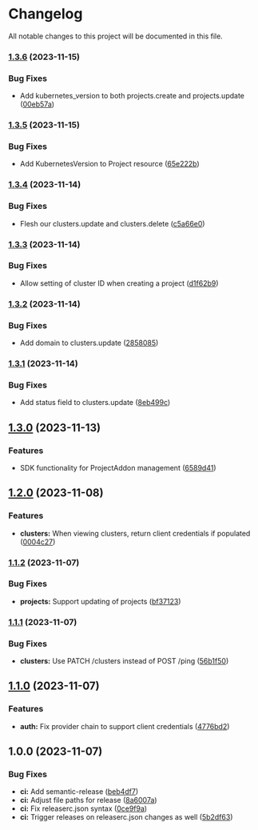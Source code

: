 # Changelog

All notable changes to this project will be documented in this file.

### [1.3.6](https://github.com/launchboxio/launchbox-go-sdk/compare/v1.3.5...v1.3.6) (2023-11-15)


### Bug Fixes

* Add kubernetes_version to both projects.create and projects.update ([00eb57a](https://github.com/launchboxio/launchbox-go-sdk/commit/00eb57ad19511fe85a83402108a16734a9d2edda))

### [1.3.5](https://github.com/launchboxio/launchbox-go-sdk/compare/v1.3.4...v1.3.5) (2023-11-15)


### Bug Fixes

* Add KubernetesVersion to Project resource ([65e222b](https://github.com/launchboxio/launchbox-go-sdk/commit/65e222bc66188069c21919c9936310603d41eb45))

### [1.3.4](https://github.com/launchboxio/launchbox-go-sdk/compare/v1.3.3...v1.3.4) (2023-11-14)


### Bug Fixes

* Flesh our clusters.update and clusters.delete ([c5a66e0](https://github.com/launchboxio/launchbox-go-sdk/commit/c5a66e0f6404b2e3e426314ecc3e050c981cbb4c))

### [1.3.3](https://github.com/launchboxio/launchbox-go-sdk/compare/v1.3.2...v1.3.3) (2023-11-14)


### Bug Fixes

* Allow setting of cluster ID when creating a project ([d1f62b9](https://github.com/launchboxio/launchbox-go-sdk/commit/d1f62b98a35f22fad07c2c1c806ede856057f3cd))

### [1.3.2](https://github.com/launchboxio/launchbox-go-sdk/compare/v1.3.1...v1.3.2) (2023-11-14)


### Bug Fixes

* Add domain to clusters.update ([2858085](https://github.com/launchboxio/launchbox-go-sdk/commit/2858085b726deb1dbe80f6b0f33cbd609434b0ce))

### [1.3.1](https://github.com/launchboxio/launchbox-go-sdk/compare/v1.3.0...v1.3.1) (2023-11-14)


### Bug Fixes

* Add status field to clusters.update ([8eb499c](https://github.com/launchboxio/launchbox-go-sdk/commit/8eb499c34a27279c6e6c20aac1b95895efb19d4e))

## [1.3.0](https://github.com/launchboxio/launchbox-go-sdk/compare/v1.2.0...v1.3.0) (2023-11-13)


### Features

* SDK functionality for ProjectAddon management ([6589d41](https://github.com/launchboxio/launchbox-go-sdk/commit/6589d41176a6947fc6d7f400f84c82b1da5ef12b))

## [1.2.0](https://github.com/launchboxio/launchbox-go-sdk/compare/v1.1.2...v1.2.0) (2023-11-08)


### Features

* **clusters:** When viewing clusters, return client credentials if populated ([0004c27](https://github.com/launchboxio/launchbox-go-sdk/commit/0004c27ff9e58819d70fdab107f8293f2308d0f6))

### [1.1.2](https://github.com/launchboxio/launchbox-go-sdk/compare/v1.1.1...v1.1.2) (2023-11-07)


### Bug Fixes

* **projects:** Support updating of projects ([bf37123](https://github.com/launchboxio/launchbox-go-sdk/commit/bf37123e3dcd4d32a823a406bd38b3922b5ed612))

### [1.1.1](https://github.com/launchboxio/launchbox-go-sdk/compare/v1.1.0...v1.1.1) (2023-11-07)


### Bug Fixes

* **clusters:** Use PATCH /clusters instead of POST /ping ([56b1f50](https://github.com/launchboxio/launchbox-go-sdk/commit/56b1f507ca5b824b2941f35eaf1b74a3416c7509))

## [1.1.0](https://github.com/launchboxio/launchbox-go-sdk/compare/v1.0.0...v1.1.0) (2023-11-07)


### Features

* **auth:** Fix provider chain to support client credentials ([4776bd2](https://github.com/launchboxio/launchbox-go-sdk/commit/4776bd292f5f7b09ab39a8743b5a8918597c280e))

## 1.0.0 (2023-11-07)


### Bug Fixes

* **ci:** Add semantic-release ([beb4df7](https://github.com/launchboxio/launchbox-go-sdk/commit/beb4df7a4f179442a6cbc099e6c0f93770882f13))
* **ci:** Adjust file paths for release ([8a6007a](https://github.com/launchboxio/launchbox-go-sdk/commit/8a6007a49a3825be9f8fae2283fbc87e8713e170))
* **ci:** Fix releaserc.json syntax ([0ce9f9a](https://github.com/launchboxio/launchbox-go-sdk/commit/0ce9f9ac3fc5e696ca596eed265b174831ca581c))
* **ci:** Trigger releases on releaserc.json changes as well ([5b2df63](https://github.com/launchboxio/launchbox-go-sdk/commit/5b2df63ffe747d3256796c7b98d50e72d450bca5))
